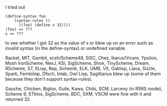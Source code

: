 I tried out

```
(define-syntax foo
    (syntax-rules ()
      ((foo) (define x 32))))
(foo) => ???
x => ???
```

to see whether I got 32 as the value of x or blew up on an error such
as invalid syntax (in the define-syntax) or undefined variable.

Racket, MIT, Gambit, scsh/Scheme48, SISC, Chez, Ikarus/Vicare, Ypsilon, Mosh IronScheme, NexJ, KSi, SigScheme, Shoe, TinyScheme, Dream, RScheme, S7, XLisp, Rep, Schemik, ELK, UMB, VX, Oaklisp, Llava, Sizzle, Spark, Femtolisp, Dfsch, Inlab, Owl Lisp, Sagittarius blew up (some of them because they don't support syntax-rules).

Gauche, Chicken, Bigloo, Guile, Kawa, Chibi, SCM, Larceny (in R5RS mode), Scheme 9,
STklos, SigScheme, BDC, SXM, VSCM were fine with it and returned 32.
